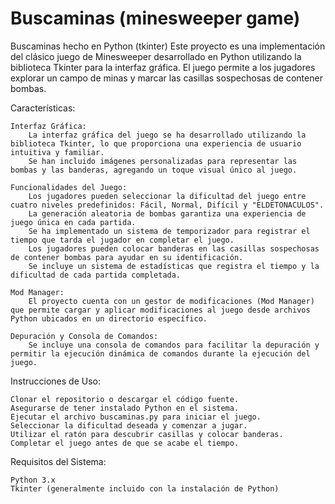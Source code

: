 # Buscaminas (minesweeper game)
Buscaminas hecho en Python (tkinter)
Este proyecto es una implementación del clásico juego de Minesweeper desarrollado en Python utilizando la biblioteca Tkinter para la interfaz gráfica. El juego permite a los jugadores explorar un campo de minas y marcar las casillas sospechosas de contener bombas.

Características:

    Interfaz Gráfica:
        La interfaz gráfica del juego se ha desarrollado utilizando la biblioteca Tkinter, lo que proporciona una experiencia de usuario intuitiva y familiar.
        Se han incluido imágenes personalizadas para representar las bombas y las banderas, agregando un toque visual único al juego.

    Funcionalidades del Juego:
        Los jugadores pueden seleccionar la dificultad del juego entre cuatro niveles predefinidos: Fácil, Normal, Difícil y "ELDETONACULOS".
        La generación aleatoria de bombas garantiza una experiencia de juego única en cada partida.
        Se ha implementado un sistema de temporizador para registrar el tiempo que tarda el jugador en completar el juego.
        Los jugadores pueden colocar banderas en las casillas sospechosas de contener bombas para ayudar en su identificación.
        Se incluye un sistema de estadísticas que registra el tiempo y la dificultad de cada partida completada.

    Mod Manager:
        El proyecto cuenta con un gestor de modificaciones (Mod Manager) que permite cargar y aplicar modificaciones al juego desde archivos Python ubicados en un directorio específico.

    Depuración y Consola de Comandos:
        Se incluye una consola de comandos para facilitar la depuración y permitir la ejecución dinámica de comandos durante la ejecución del juego.

Instrucciones de Uso:

    Clonar el repositorio o descargar el código fuente.
    Asegurarse de tener instalado Python en el sistema.
    Ejecutar el archivo buscaminas.py para iniciar el juego.
    Seleccionar la dificultad deseada y comenzar a jugar.
    Utilizar el ratón para descubrir casillas y colocar banderas.
    Completar el juego antes de que se acabe el tiempo.

Requisitos del Sistema:

    Python 3.x
    Tkinter (generalmente incluido con la instalación de Python)
